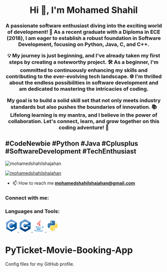 <h1 align="center">Hi 👋, I'm Mohamed Shahil</h1>
<h3 align="center">A passionate software enthusiast diving into the exciting world of development! 
  🚀 As a recent graduate with a Diploma in ECE (2018), I am eager to establish a robust foundation in Software Development, focusing on Python, Java, C, and C++. 
  
  💡 My journey is just beginning, and I've already taken my first steps by creating a noteworthy project. 
  🛠️ As a beginner, I'm committed to continuously enhancing my skills and contributing to the ever-evolving tech landscape. 
  🌐 I'm thrilled about the endless possibilities in software development and am dedicated to mastering the intricacies of coding. 
  
  My goal is to build a solid skill set that not only meets industry standards but also pushes the boundaries of innovation. 
  📚 Lifelong learning is my mantra, and I believe in the power of collaboration. Let's connect, learn, and grow together on this coding adventure! 🤝 </h3>
  
 <h2> #CodeNewbie #Python #Java #Cplusplus #SoftwareDevelopment #TechEnthusiast</h2>

<p align="left"> <img src="https://komarev.com/ghpvc/?username=mohamedshahilshajahan&label=Profile%20views&color=0e75b6&style=flat" alt="mohamedshahilshajahan" /> </p>

<p align="left"> <a href="https://github.com/ryo-ma/github-profile-trophy"><img src="https://github-profile-trophy.vercel.app/?username=mohamedshahilshajahan" alt="mohamedshahilshajahan" /></a> </p>

- 📫 How to reach me **mohamedshahilshajahan@gmail.com**

<h3 align="left">Connect with me:</h3>
<p align="left">
</p>

<h3 align="left">Languages and Tools:</h3>
<p align="left"> <a href="https://www.cprogramming.com/" target="_blank" rel="noreferrer"> <img src="https://raw.githubusercontent.com/devicons/devicon/master/icons/c/c-original.svg" alt="c" width="40" height="40"/> </a> <a href="https://www.w3schools.com/cpp/" target="_blank" rel="noreferrer"> <img src="https://raw.githubusercontent.com/devicons/devicon/master/icons/cplusplus/cplusplus-original.svg" alt="cplusplus" width="40" height="40"/> </a> <a href="https://www.java.com" target="_blank" rel="noreferrer"> <img src="https://raw.githubusercontent.com/devicons/devicon/master/icons/java/java-original.svg" alt="java" width="40" height="40"/> </a> <a href="https://www.python.org" target="_blank" rel="noreferrer"> <img src="https://raw.githubusercontent.com/devicons/devicon/master/icons/python/python-original.svg" alt="python" width="40" height="40"/> </a> </p>

# PyTicket-Movie-Booking-App
Config files for my GitHub profile.
